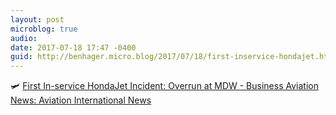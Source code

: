 ```yaml
---
layout: post
microblog: true
audio: 
date: 2017-07-18 17:47 -0400
guid: http://benhager.micro.blog/2017/07/18/first-inservice-hondajet.html
---
```

🛩 [First In-service HondaJet Incident: Overrun at MDW - Business Aviation News: Aviation International News](https://www.ainonline.com/aviation-news/business-aviation/2017-07-17/first-service-hondajet-incident-overrun-mdw)
